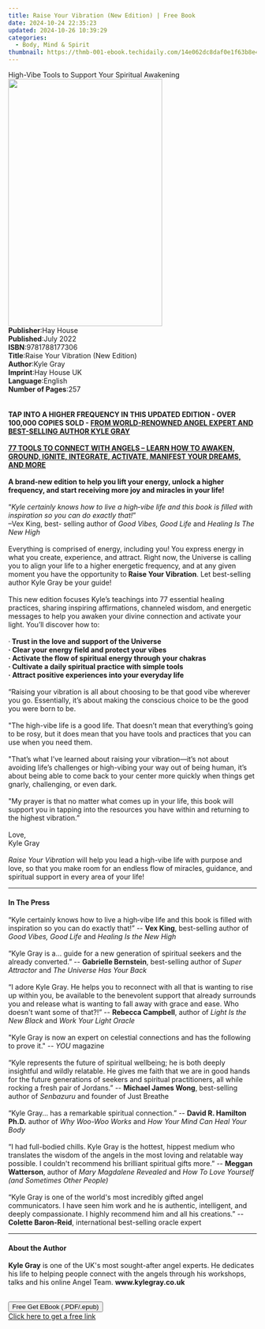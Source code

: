 ```yaml
---
title: Raise Your Vibration (New Edition) | Free Book
date: 2024-10-24 22:35:23
updated: 2024-10-26 10:39:29
categories:
  - Body, Mind & Spirit
thumbnail: https://thmb-001-ebook.techidaily.com/14e062dc8daf0e1f63b8e460ef779bf13b7d96bf4038170c577f74401c06a4ab.jpg
---
```

<main id="book-container">
  <div class="flex flex-col">
    <div class="book-brief flex-1 py-6 px-4 sm:p-6 md:py-10 md:px-8">
      <!-- brief-->
      <div class="book-brief-main">
        High-Vibe Tools to Support Your Spiritual Awakening
      </div>
    </div>
    <div
      class="book-meta-info flex-1 grid gap-4 col-start-1 col-end-3 row-start-1 sm:mb-6 sm:grid-cols-4 lg:gap-6 lg:col-start-2 lg:row-end-6 lg:row-span-6 lg:mb-0"
    >
      <div
        class="book-meta-info-left place-content-center mt-4 p-4 text-sm leading-6 col-start-2 col-span-2 dark:text-slate-400"
      >
        <img
          class="w-full h-500 object-cover rounded-lg sm:h-255 sm:col-span-2 lg:col-span-full"
          src="https://img-001-ebook.techidaily.com/58c4de5dd3391fad0c81299b6e71392d85a77714ffccac3ffd977a51069dfeb2.jpg"
          alt=""
          width="312"
          height="500"
        />
      </div>
      <div
        class="book-meta-info-right mt-2 col-start-1 row-start-2 col-span-3 self-center"
      >
        <!-- meta data  -->
        <div class="flex flex-col px-4 md:px-8">
          <div class="flex-1">
            <strong>Publisher</strong>:<span class="px-2">Hay House</span>
          </div>
          <div class="flex-1">
            <strong>Published</strong>:<span class="px-2">July 2022</span>
          </div>
          <div class="flex-1">
            <strong>ISBN</strong>:<span class="px-2">9781788177306</span>
          </div>
          <div class="flex-1">
            <strong>Title</strong>:<span class="px-2"
              >Raise Your Vibration (New Edition)</span
            >
          </div>
          <div class="flex-1">
            <strong>Author</strong>:<span class="px-2">Kyle Gray</span>
          </div>
          <div class="flex-1">
            <strong>Imprint</strong>:<span class="px-2">Hay House UK</span>
          </div>
          <div class="flex-1">
            <strong>Language</strong>:<span class="px-2">English</span>
          </div>
          <div class="flex-1">
            <strong>Number of Pages</strong>:<span class="px-2">257</span>
          </div>
        </div>
      </div>
    </div>
    <div class="book-description flex-1 py-6 px-4 sm:p-6 md:py-10 md:px-8">
      <div class="book-description-main">
        <div accordion-content="" id="description">
          <b></b><br /><br /><b
            >TAP INTO A HIGHER FREQUENCY IN THIS UPDATED EDITION - OVER 100,000
            COPIES SOLD -
            <u
              >FROM WORLD-RENOWNED ANGEL EXPERT AND BEST-SELLING AUTHOR KYLE
              GRAY</u
            ></b
          ><br /><br /><b
            ><u
              >77 TOOLS TO CONNECT WITH ANGELS – LEARN HOW TO AWAKEN, GROUND,
              IGNITE, INTEGRATE, ACTIVATE, MANIFEST YOUR DREAMS, AND MORE
            </u></b
          ><br /><br /><b
            >A brand-new edition to help you lift your energy, unlock a higher
            frequency, and start receiving more joy and miracles in your
            life!</b
          ><br /><br />“<i
            >Kyle certainly knows how to live a high‑vibe life and this book is
            filled with inspiration so you can do exactly that!</i
          >”<br />–Vex King, best- selling author of
          <i>Good Vibes, Good Life</i> and <i>Healing Is The New High</i
          ><br /><br />Everything is comprised of energy, including you! You
          express energy in what you create, experience, and attract. Right now,
          the Universe is calling you to align your life to a higher energetic
          frequency, and at any given moment you have the opportunity to<b>
            Raise Your Vibration</b
          >. Let best-selling author Kyle Gray be your guide!<br /><br />This
          new edition focuses Kyle’s teachings into 77 essential healing
          practices, sharing inspiring affirmations, channeled wisdom, and
          energetic messages to help you awaken your divine connection and
          activate your light. You’ll discover how to:<br /><br />·<b>
            Trust in the love and support of the Universe</b
          ><br /><b>· Clear your energy field and protect your vibes</b><br /><b
            >· Activate the flow of spiritual energy through your chakras</b
          ><br /><b>· Cultivate a daily spiritual practice with simple tools</b
          ><br /><b>· Attract positive experiences into your everyday life</b
          ><br /><br />“Raising your vibration is all about choosing to be that
          good vibe wherever you go. Essentially, it’s about making the
          conscious choice to be the good you were born to be.<br /><br />"The
          high-vibe life is a good life. That doesn’t mean that everything’s
          going to be rosy, but it does mean that you have tools and practices
          that you can use when you need them.<br /><br />"That’s what I’ve
          learned about raising your vibration—it’s not about avoiding life’s
          challenges or high-vibing your way out of being human, it’s about
          being able to come back to your center more quickly when things get
          gnarly, challenging, or even dark.<br /><br />"My prayer is that no
          matter what comes up in your life, this book will support you in
          tapping into the resources you have within and returning to the
          highest vibration.”<br /><br />Love,<br />Kyle Gray<br /><br /><i
            >Raise Your Vibration</i
          >
          will help you lead a high-vibe life with purpose and love, so that you
          make room for an endless flow of miracles, guidance, and spiritual
          support in every area of your life!
        </div>
        <div class="accordion-fader"></div>
      </div>
    </div>
    <div class="book-excerpts flex-1 py-6 px-4 sm:p-6 md:py-10 md:px-8">
      <!-- excerpts-->
      <div class="book-excerpts-main">
        <hr />
        <h4 class="placeholder placeholder-heading">
          <span>In The Press</span>
        </h4>
        <p>
          “Kyle certainly knows how to live a high‑vibe life and this book is
          filled with inspiration so you can do exactly that!” --
          <b>Vex King</b>, best-selling author of
          <i>Good Vibes, Good Life</i> and
          <i>Healing Is the New High<br /><br /></i>“Kyle Gray is a… guide for a
          new generation of spiritual seekers and the already converted.” --
          <b>Gabrielle Bernstein</b>, best-selling author of
          <i>Super Attractor </i>and
          <i>The Universe Has Your Back<br /><br /></i>“I adore Kyle Gray. He
          helps you to reconnect with all that is wanting to rise up within you,
          be available to the benevolent support that already surrounds you and
          release what is wanting to fall away with grace and ease. Who doesn't
          want some of that?!” -- <b>Rebecca Campbell</b>, author of
          <i>Light Is the New Black</i> and
          <i>Work Your Light Oracle<br /><br /></i>"Kyle Gray is now an expert
          on celestial connections and has the following to prove it." --
          <i>YOU </i>magazine<br /><br />“Kyle represents the future of
          spiritual wellbeing; he is both deeply insightful and wildly
          relatable. He gives me faith that we are in good hands for the future
          generations of seekers and spiritual practitioners, all while rocking
          a fresh pair of Jordans.” -- <b>Michael James Wong</b>, best-selling
          author of <i>Senbazuru </i>and founder of Just Breathe<br /><br />“Kyle
          Gray… has a remarkable spiritual connection.” --
          <b>David R. Hamilton Ph.D.</b> author of <i>Why Woo-Woo Works</i> and
          <i>How Your Mind Can Heal Your Body<br /><br /></i>“I had full-bodied
          chills. Kyle Gray is the hottest, hippest medium who translates the
          wisdom of the angels in the most loving and relatable way possible. I
          couldn't recommend his brilliant spiritual gifts more.” --
          <b>Meggan Watterson</b>, author of <i>Mary Magdalene Revealed </i>and
          <i>How To Love Yourself (and Sometimes Other People)<br /><br /></i
          >“Kyle Gray is one of the world's most incredibly gifted angel
          communicators. I have seen him work and he is authentic, intelligent,
          and deeply compassionate. I highly recommend him and all his
          creations.” -- <b>Colette Baron-Reid</b>, international best-selling
          oracle expert
        </p>
      </div>
    </div>
    <div class="book-about-author flex-1 py-6 px-4 sm:p-6 md:py-10 md:px-8">
      <!-- about author-->
      <div class="book-main-author-main">
        <hr />
        <h4 class="placeholder placeholder-heading">
          <span>About the Author</span>
        </h4>
        <p>
          <b>Kyle Gray</b> is one of the UK's most sought-after angel experts.
          He dedicates his life to helping people connect with the angels
          through his workshops, talks and his online Angel Team.
          <b>www.kylegray.co.uk</b><br />&nbsp;
        </p>
      </div>
    </div>
    <div class="book-free-get flex-1 py-6 px-4 sm:p-6 md:py-10 md:px-8">
      <button
        id="btn-free-get"
        class="bg-blue-500 hover:bg-blue-700 text-white font-bold py-2 px-4 rounded"
      >
        Free Get EBook (.PDF/.epub)
      </button>
      <div id="countdown-display" class="px-2 text-lg mt-2"></div>
      <a
        id="free-link"
        class="hidden bg-blue-500 hover:bg-blue-700 text-white font-bold py-2 px-4 rounded"
        href="https://www.ebooks.com/en-us/book/210504156/raise-your-vibration-new-edition/kyle-gray/"
        target="_blank"
        >Click here to get a free link</a
      >
    </div>
    <script>
      let countdownTime = 0;
      let countdownInterval = null;
      document
        .getElementById('btn-free-get')
        .addEventListener('click', startCountdown);
      function startCountdown() {
        countdownTime = new Date().getTime() + 60000 * 3;
        countdownInterval = setInterval(updateCountdown, 1000);
        document.getElementById('btn-free-get').disabled = true;
        document
          .getElementById('btn-free-get')
          .classList.add('bg-gray-500', 'cursor-not-allowed');
      }
      function updateCountdown() {
        let currentTime = new Date().getTime();
        let timeLeft = countdownTime - currentTime;
        let secondsLeft = Math.floor(timeLeft / 1000);
        document.getElementById('countdown-display').innerHTML =
          `Remaining time: ${secondsLeft} seconds.`;
        if (secondsLeft <= 0) {
          clearInterval(countdownInterval);
          document.getElementById('btn-free-get').classList.add('hidden');
          document.getElementById('free-link').classList.remove('hidden');
          document.getElementById('countdown-display').innerHTML = '';
        }
      }
    </script>
  </div>
</main>
